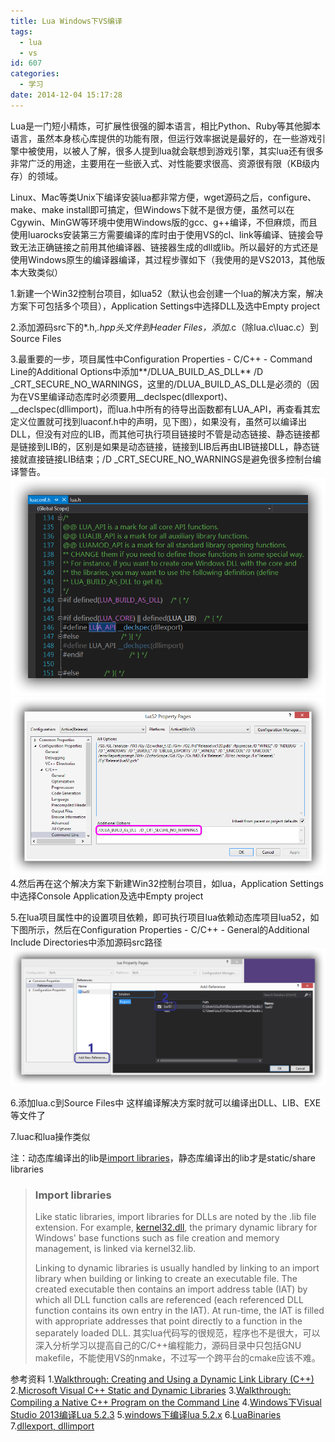 ```yaml
---
title: Lua Windows下VS编译
tags:
  - lua
  - vs
id: 607
categories:
  - 学习
date: 2014-12-04 15:17:28
---
```


Lua是一门短小精炼，可扩展性很强的脚本语言，相比Python、Ruby等其他脚本语言，虽然本身核心库提供的功能有限，但运行效率据说是最好的，在一些游戏引擎中被使用，以被人了解，很多人提到lua就会联想到游戏引擎，其实lua还有很多非常广泛的用途，主要用在一些嵌入式、对性能要求很高、资源很有限（KB级内存）的领域。

<!--more-->

Linux、Mac等类Unix下编译安装lua都非常方便，wget源码之后，configure、make、make install即可搞定，但Windows下就不是很方便，虽然可以在Cgywin、MinGW等环境中使用Windows版的gcc、g++编译，不但麻烦，而且使用luarocks安装第三方需要编译的库时由于使用VS的cl、link等编译、链接会导致无法正确链接之前用其他编译器、链接器生成的dll或lib。所以最好的方式还是使用Windows原生的编译器编译，其过程步骤如下（我使用的是VS2013，其他版本大致类似）

1.新建一个Win32控制台项目，如lua52（默认也会创建一个lua的解决方案，解决方案下可包括多个项目），Application Settings中选择DLL及选中Empty project

2.添加源码src下的*.h,*.hpp头文件到Header Files，添加*.c（除lua.c\luac.c）到Source Files

3.最重要的一步，项目属性中Configuration Properties - C/C++ - Command Line的Additional Options中添加**/DLUA_BUILD_AS_DLL** /D _CRT_SECURE_NO_WARNINGS，这里的/DLUA_BUILD_AS_DLL是必须的（因为在VS里编译动态库时必须要用__declspec(dllexport)、__declspec(dllimport)，而lua.h中所有的待导出函数都有LUA_API，再查看其宏定义位置就可找到luaconf.h中的声明，见下图），如果没有，虽然可以编译出DLL，但没有对应的LIB，而其他可执行项目链接时不管是动态链接、静态链接都是链接到LIB的，区别是如果是动态链接，链接到LIB后再由LIB链接DLL，静态链接就直接链接LIB结束；/D _CRT_SECURE_NO_WARNINGS是避免很多控制台编译警告。
[![lua_DLUA_BUILD_AS_DLL](/resources/2014/12/lua_DLUA_BUILD_AS_DLL.png)](/resources/2014/12/lua_DLUA_BUILD_AS_DLL.png)
[![lua_project_compile_command_line](/resources/2014/12/lua_project_compile_command_line.png)](/resources/2014/12/lua_project_compile_command_line.png)
4.然后再在这个解决方案下新建Win32控制台项目，如lua，Application Settings中选择Console Application及选中Empty project

5.在lua项目属性中的设置项目依赖，即可执行项目lua依赖动态库项目lua52，如下图所示，然后在Configuration Properties - C/C++ - General的Additional Include Directories中添加源码src路径
[![lua_project_dependence_references_settings](/resources/2014/12/lua_project_dependence_references_settings.png)](/resources/2014/12/lua_project_dependence_references_settings.png)

6.添加lua.c到Source Files中
这样编译解决方案时就可以编译出DLL、LIB、EXE等文件了

7.luac和lua操作类似

注：动态库编译出的lib是[import libraries](http://en.wikipedia.org/wiki/Dynamic-link_library#Import_libraries)，静态库编译出的lib才是static/share libraries
> ### <span id="Import_libraries" class="mw-headline">Import libraries</span>
> 
> Like static libraries, import libraries for DLLs are noted by the .lib file extension. For example, [kernel32.dll](http://en.wikipedia.org/wiki/Kernel32.dll "Kernel32.dll"), the primary dynamic library for Windows' base functions such as file creation and memory management, is linked via kernel32.lib.
> 
> 
> Linking to dynamic libraries is usually handled by linking to an import library when building or linking to create an executable file. The created executable then contains an import address table (IAT) by which all DLL function calls are referenced (each referenced DLL function contains its own entry in the IAT). At run-time, the IAT is filled with appropriate addresses that point directly to a function in the separately loaded DLL.
其实lua代码写的很规范，程序也不是很大，可以深入分析学习以提高自己的C/C++编程能力，源码目录中只包括GNU makefile，不能使用VS的nmake，不过写一个跨平台的cmake应该不难。

参考资料
1.[Walkthrough: Creating and Using a Dynamic Link Library (C++)](http://msdn.microsoft.com/en-us/library/ms235636.aspx)
2.[Microsoft Visual C++ Static and Dynamic Libraries](http://www.codeproject.com/Articles/85391/Microsoft-Visual-C-Static-and-Dynamic-Libraries)
3.[Walkthrough: Compiling a Native C++ Program on the Command Line](http://msdn.microsoft.com/en-us/library/ms235639.aspx)
4.[Windows下Visual Studio 2013编译Lua 5.2.3](http://www.cnblogs.com/junchu25/p/3626280.html)
5.[windows下编译lua 5.2.x](http://z1y1m1.blog.163.com/blog/static/518373272014322102138399/)
6.[LuaBinaries](http://sourceforge.net/projects/luabinaries/)
7.[dllexport, dllimport](http://msdn.microsoft.com/en-us/library/3y1sfaz2.aspx)